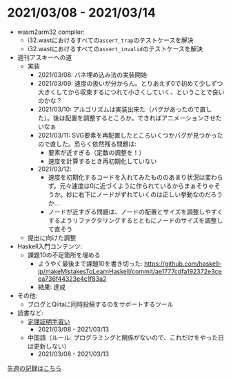 # 2021/03/08 - 2021/03/14

- wasm2arm32 compiler:
    - i32.wastにおけるすべての`assert_trap`のテストケースを解決
    - i32.wastにおけるすべての`assert_invalid`のテストケースを解決
- 週刊アスキーへの道
    - 実装
        - 2021/03/08: バネ埋め込み法の実装開始
        - 2021/03/09: 速度の扱いが分からん。とりあえず0で初めて少しずつ大きくしてから収束するにつれて小さくしていく、ということで良いのかな？
        - 2021/03/10: アルゴリズムは実装出来た（バグがあったので直した）。後は配置を調整するところか。できればアニメーションさせたいなぁ
        - 2021/03/11: SVG要素を再配置したところいくつかバグが見つかったので直した。恐らく依然残る問題は:
            - 要素が近すぎる（定数の調整を！）
            - 速度を計算するとき再初期化していない
        - 2021/03/12:
            - 速度を初期化するコードを入れてみたもののあまり状況は変わらず。元々速度は0に近づくように作られているからまぁそりゃそうか。妙に右下にノードがずれていくのは正しい挙動なのだろうか...
            - ノードが近すぎる問題は、ノードの配置とサイズを調整しやすくするようリファクタリングするとともにノードのサイズを調整して直そう
    - 提出に向けた調整
- Haskell入門コンテンツ:
    - 課題10の不足箇所を埋める
        - ようやく最後まで課題10を書き切った: <https://github.com/haskell-jp/makeMistakesToLearnHaskell/commit/ae1777cdfa192372e3ceea736f44323e4c1f83a2>
        - 結果: 達成
- その他:
    - ブログとQiitaに同時投稿するのをサポートするツール
- 読書など:
    - [定理証明手習い](https://www.lambdanote.com/collections/littleprover)
        - 2021/03/08 - 2021/03/13
    - 中国語（ルール: プログラミングと関係がないので、これだけをやった日は更新しない）
        - 2021/03/08 - 2021/03/13

[先週の記録はこちら](https://github.com/igrep/daily-commits/blob/384017631c1865892b1ba05727b87a7d314b3a68/yesterday.md)
